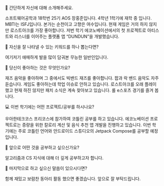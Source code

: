 👋 간단하게 자신에 대해 소개해주세요.

소프트웨어공학과 18학번 25기 AOS 장홍준입니다. 4학년 1학기에 재학 중 입니다. MBTI는 ISFJ입니다. 본가는 순천이고 고향은 여수입니다. 현재 게임은 거의 하지 않지만 로스트아크를 가장 좋아합니다. 저번 학기 에코노베이션에서의 첫 프로젝트로 아티스트와 리스너를 이어주는 플랫폼 앱 “DUNDUN”을 개발했습니다.

🔎 자신을 잘 나타낼 수 있는 키워드를 하나 뽑는다면?

여기저기 애매하게 발을 많이 담궈본 무능한 일반인입니다.


💌 당신이 좋아하는 것은 무엇인가요?

재즈 음악을 좋아하며 그 중에서도 빅밴드 재즈를 좋아합니다. 팝과 락 밴드 음악도 자주 듣습니다. 게임도 좋아하는데 학업 이슈로 안하고 있습니다. 로스트아크를 오래 플레이 했고 현재 하진 않지만 패치 소식은 계속 찾아보고 있습니다. 롤 e스포츠 경기를 즐겨 봅니다.

💻 이번 학기에는 어떤 프로젝트/공부를 하시나요?

우아한테크코스 프리코스에 참가하여 코틀린 공부를 하고 있습니다. 에코노베이션 프로젝트로는 증량을 위한 칼로리 계산 및 음식 추천 앱 개발을 진행하고 있습니다. 이번 학기에는 주로 코틀린 언어와 안드로이드 스튜디오의 Jetpack Compose를 공부할 예정입니다.

👣 앞으로 어떤 것을 공부하고 싶으신가요?

알고리즘과 CS 지식에 대해 더 깊게 공부하고자 합니다.

💙 마지막으로 하고 싶으신 말씀이 있으시다면?

함께 재밌고 보람찬 동아리 활동 했으면 좋겠습니다. 앞으로 잘 부탁드립니다.